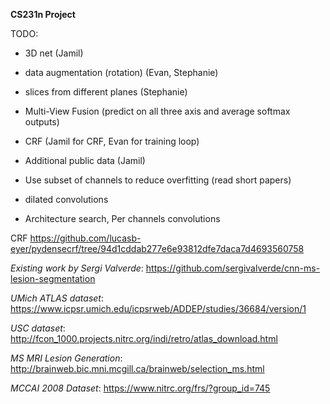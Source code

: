 **CS231n Project**


TODO:  
- 3D net  (Jamil)
- data augmentation (rotation) (Evan, Stephanie)
- slices from different planes  (Stephanie)
- Multi-View Fusion (predict on all three axis and average softmax outputs)

- CRF (Jamil for CRF, Evan for training loop)
- Additional public data (Jamil)
- Use subset of channels to reduce overfitting (read short papers)

- dilated convolutions  
- Architecture search, Per channels convolutions



CRF https://github.com/lucasb-eyer/pydensecrf/tree/94d1cddab277e6e93812dfe7daca7d4693560758


*Existing work by Sergi Valverde*: https://github.com/sergivalverde/cnn-ms-lesion-segmentation

*UMich ATLAS dataset*: https://www.icpsr.umich.edu/icpsrweb/ADDEP/studies/36684/version/1

*USC dataset*: http://fcon_1000.projects.nitrc.org/indi/retro/atlas_download.html

*MS MRI Lesion Generation*: http://brainweb.bic.mni.mcgill.ca/brainweb/selection_ms.html

*MCCAI 2008 Dataset*: https://www.nitrc.org/frs/?group_id=745

